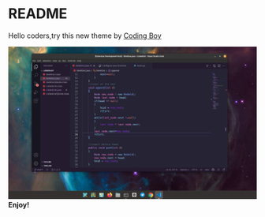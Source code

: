 # README
Hello coders,try this new theme by [Coding Boy](https://instagram.com/coding_Boy_)

![screenshot](darkcbtheme.png)
**Enjoy!**
